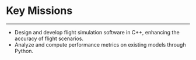 # Key Missions
---

- Design and develop flight simulation software in C++, enhancing the accuracy of flight scenarios.
- Analyze and compute performance metrics on existing models through Python.
